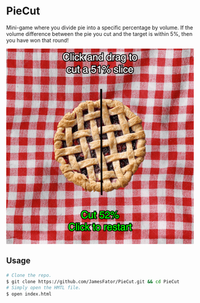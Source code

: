 # PieCut
Mini-game where you divide pie into a specific percentage by volume. If the volume difference between the pie you cut and the target is within 5%, then you have won that round!

![Screenshot](/example.png)

## Usage
```bash
# Clone the repo.
$ git clone https://github.com/JamesFator/PieCut.git && cd PieCut
# Simply open the HMTL file.
$ open index.html
```
